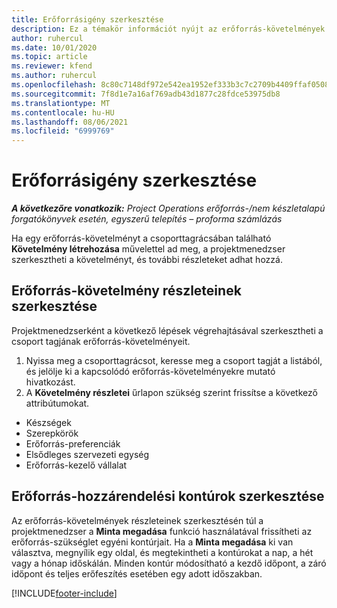 ```yaml
---
title: Erőforrásigény szerkesztése
description: Ez a témakör információt nyújt az erőforrás-követelmények frissítésével kapcsolatban.
author: ruhercul
ms.date: 10/01/2020
ms.topic: article
ms.reviewer: kfend
ms.author: ruhercul
ms.openlocfilehash: 8c80c7148df972e542ea1952ef333b3c7c2709b4409ffaf0508f8f617d5f9894
ms.sourcegitcommit: 7f8d1e7a16af769adb43d1877c28fdce53975db8
ms.translationtype: MT
ms.contentlocale: hu-HU
ms.lasthandoff: 08/06/2021
ms.locfileid: "6999769"
---
```

# <a name="edit-a-resource-requirement"></a>Erőforrásigény szerkesztése

_**A következőre vonatkozik:** Project Operations erőforrás-/nem készletalapú forgatókönyvek esetén, egyszerű telepítés – proforma számlázás_

Ha egy erőforrás-követelményt a csoporttagrácsában található **Követelmény létrehozása** művelettel ad meg, a projektmenedzser szerkesztheti a követelményt, és további részleteket adhat hozzá.

## <a name="edit-resource-requirement-details"></a>Erőforrás-követelmény részleteinek szerkesztése

Projektmenedzserként a következő lépések végrehajtásával szerkesztheti a csoport tagjának erőforrás-követelményeit.

1. Nyissa meg a csoporttagrácsot, keresse meg a csoport tagját a listából, és jelölje ki a kapcsolódó erőforrás-követelményekre mutató hivatkozást.
2. A **Követelmény részletei** űrlapon szükség szerint frissítse a következő attribútumokat.

- Készségek
- Szerepkörök
- Erőforrás-preferenciák
- Elsődleges szervezeti egység
- Erőforrás-kezelő vállalat

## <a name="edit-resource-assignment-contours"></a>Erőforrás-hozzárendelési kontúrok szerkesztése

Az erőforrás-követelmények részleteinek szerkesztésén túl a projektmenedzser a **Minta megadása** funkció használatával frissítheti az erőforrás-szükséglet egyéni kontúrjait. Ha a **Minta megadása** ki van választva, megnyílik egy oldal, és megtekintheti a kontúrokat a nap, a hét vagy a hónap időskálán. Minden kontúr módosítható a kezdő időpont, a záró időpont és teljes erőfeszítés esetében egy adott időszakban.

[!INCLUDE[footer-include](../includes/footer-banner.md)]